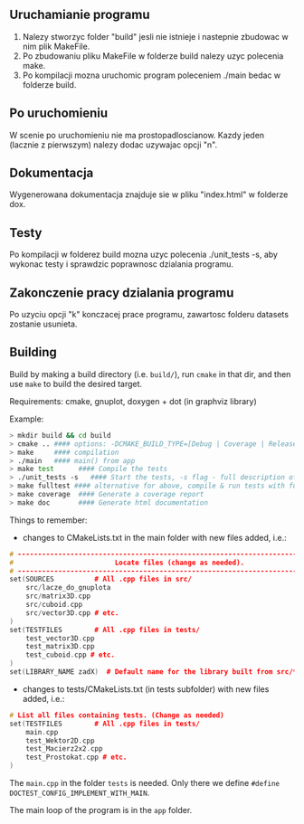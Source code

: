 ## Uruchamianie programu
1. Nalezy stworzyc folder "build" jesli nie istnieje i nastepnie zbudowac w nim plik MakeFile.
2. Po zbudowaniu pliku MakeFile w folderze build nalezy uzyc polecenia make.
3. Po kompilacji mozna uruchomic program poleceniem ./main bedac w folderze build.

## Po uruchomieniu
W scenie po uruchomieniu nie ma prostopadloscianow. Kazdy jeden (lacznie z pierwszym) nalezy dodac uzywajac opcji "n".

## Dokumentacja
Wygenerowana dokumentacja znajduje sie w pliku "index.html" w folderze dox.

## Testy
Po kompilacji w folderez build mozna uzyc polecenia ./unit_tests -s, aby wykonac testy i sprawdzic poprawnosc dzialania programu.

## Zakonczenie pracy dzialania programu
Po uzyciu opcji "k" konczacej prace programu, zawartosc folderu datasets zostanie usunieta.


## Building

Build by making a build directory (i.e. `build/`), run `cmake` in that dir, and then use `make` to build the desired target.

Requirements: cmake, gnuplot, doxygen + dot (in graphviz library)

Example:

``` bash
> mkdir build && cd build
> cmake .. #### options: -DCMAKE_BUILD_TYPE=[Debug | Coverage | Release], Debug is default
> make     #### compilation
> ./main   #### main() from app
> make test      #### Compile the tests
> ./unit_tests -s   #### Start the tests, -s flag - full description of each case
> make fulltest #### alternative for above, compile & run tests with full decription
> make coverage  #### Generate a coverage report
> make doc       #### Generate html documentation
```

Things to remember:
* changes to CMakeLists.txt in the main folder with new files added, i.e.:
```cpp
# --------------------------------------------------------------------------------
#                         Locate files (change as needed).
# --------------------------------------------------------------------------------
set(SOURCES          # All .cpp files in src/
    src/lacze_do_gnuplota
    src/matrix3D.cpp
    src/cuboid.cpp
    src/vector3D.cpp # etc.
)
set(TESTFILES        # All .cpp files in tests/
    test_vector3D.cpp
    test_matrix3D.cpp
    test_cuboid.cpp # etc.
)
set(LIBRARY_NAME zadX)  # Default name for the library built from src/*.cpp (change if you wish)
```
* changes to tests/CMakeLists.txt (in tests subfolder) with new files added, i.e.:
```cpp
# List all files containing tests. (Change as needed)
set(TESTFILES        # All .cpp files in tests/
    main.cpp
    test_Wektor2D.cpp
    test_Macierz2x2.cpp
    test_Prostokat.cpp # etc.
)
```
The `main.cpp` in the folder `tests` is needed. Only there we define `#define DOCTEST_CONFIG_IMPLEMENT_WITH_MAIN`.

The main loop of the program is in the `app` folder.

